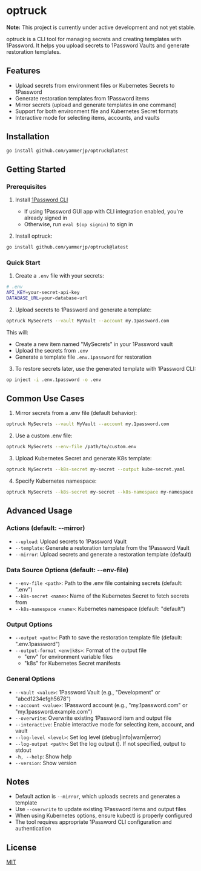 # optruck

**Note:** This project is currently under active development and not yet stable.

optruck is a CLI tool for managing secrets and creating templates with 1Password. It helps you upload secrets to 1Password Vaults and generate restoration templates.

## Features

- Upload secrets from environment files or Kubernetes Secrets to 1Password
- Generate restoration templates from 1Password items
- Mirror secrets (upload and generate templates in one command)
- Support for both environment file and Kubernetes Secret formats
- Interactive mode for selecting items, accounts, and vaults

## Installation

```bash
go install github.com/yammerjp/optruck@latest
```

## Getting Started

### Prerequisites

1. Install [1Password CLI](https://1password.com/downloads/command-line/)
   - If using 1Password GUI app with CLI integration enabled, you're already signed in
   - Otherwise, run `eval $(op signin)` to sign in

2. Install optruck:
```bash
go install github.com/yammerjp/optruck@latest
```

### Quick Start

1. Create a `.env` file with your secrets:
```bash
# .env
API_KEY=your-secret-api-key
DATABASE_URL=your-database-url
```

2. Upload secrets to 1Password and generate a template:
```bash
optruck MySecrets --vault MyVault --account my.1password.com
```

This will:
- Create a new item named "MySecrets" in your 1Password vault
- Upload the secrets from `.env`
- Generate a template file `.env.1password` for restoration

3. To restore secrets later, use the generated template with 1Password CLI:
```bash
op inject -i .env.1password -o .env
```

## Common Use Cases

1. Mirror secrets from a .env file (default behavior):
```bash
optruck MySecrets --vault MyVault --account my.1password.com
```

2. Use a custom .env file:
```bash
optruck MySecrets --env-file /path/to/custom.env
```

3. Upload Kubernetes Secret and generate K8s template:
```bash
optruck MySecrets --k8s-secret my-secret --output kube-secret.yaml
```

4. Specify Kubernetes namespace:
```bash
optruck MySecrets --k8s-secret my-secret --k8s-namespace my-namespace
```

## Advanced Usage

### Actions (default: --mirror)

- `--upload`: Upload secrets to 1Password Vault
- `--template`: Generate a restoration template from the 1Password Vault
- `--mirror`: Upload secrets and generate a restoration template (default)

### Data Source Options (default: --env-file)

- `--env-file <path>`: Path to the .env file containing secrets (default: ".env")
- `--k8s-secret <name>`: Name of the Kubernetes Secret to fetch secrets from
- `--k8s-namespace <name>`: Kubernetes namespace (default: "default")

### Output Options

- `--output <path>`: Path to save the restoration template file (default: ".env.1password")
- `--output-format <env|k8s>`: Format of the output file
  - "env" for environment variable files
  - "k8s" for Kubernetes Secret manifests

### General Options

- `--vault <value>`: 1Password Vault (e.g., "Development" or "abcd1234efgh5678")
- `--account <value>`: 1Password account (e.g., "my.1password.com" or "my.1password.example.com")
- `--overwrite`: Overwrite existing 1Password item and output file
- `--interactive`: Enable interactive mode for selecting item, account, and vault
- `--log-level <level>`: Set log level (debug|info|warn|error)
- `--log-output <path>`: Set the log output (<file path>). If not specified, output to stdout
- `-h, --help`: Show help
- `--version`: Show version

## Notes

- Default action is `--mirror`, which uploads secrets and generates a template
- Use `--overwrite` to update existing 1Password items and output files
- When using Kubernetes options, ensure kubectl is properly configured
- The tool requires appropriate 1Password CLI configuration and authentication

## License

[MIT](LICENSE)
